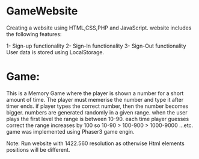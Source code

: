 # GameWebsite
Creating a website using HTML,CSS,PHP and JavaScript.
website includes the following features:

1- Sign-up functionality
2- Sign-In functionality
3- Sign-Out functionality
User data is stored using LocalStorage.

# Game:
This is a Memory Game where the player is shown a number for a short amount of time.
The player must memerise the number and type it after timer ends.
if player types the correct number, then the number becomes bigger.
numbers are generated randomly in a given range.
when the user plays the first level the range is between 10-90.
each time player guesses correct the range increases by 100 so 10-90 > 100-900 > 1000-9000 ...etc.
game was implemented using Phaser3 game engin.


Note: Run website with 1422.560 resolution as otherwise Html elements positions will be different.



